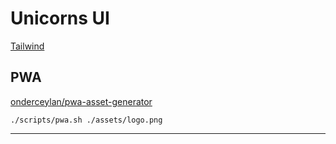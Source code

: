# Unicorns UI

[Tailwind](tailwindcss)

## PWA

[onderceylan/pwa-asset-generator][pwa]

```
./scripts/pwa.sh ./assets/logo.png
```

---

[tailwindcss]: https://tailwindcss.com/docs/installation/using-postcss
[pwa]: https://github.com/onderceylan/pwa-asset-generator
